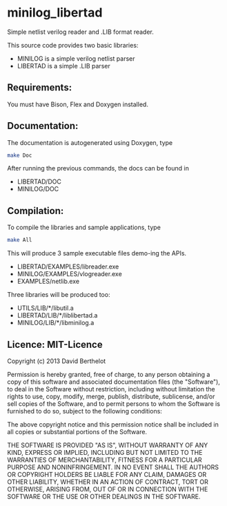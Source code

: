 minilog_libertad
================

Simple netlist verilog reader and .LIB format reader.

This source code provides two basic libraries:
- MINILOG is a simple verilog netlist parser
- LIBERTAD is a simple .LIB parser


Requirements:
---------------
You must have Bison, Flex and Doxygen installed.


Documentation:
--------------
The documentation is autogenerated using Doxygen, type 
```bash
make Doc
```

After running the previous commands, the docs can be found in
- LIBERTAD/DOC
- MINILOG/DOC


Compilation:
------------
To compile the libraries and sample applications, type
```bash
make All
```

This will produce 3 sample executable files demo-ing the APIs.
- LIBERTAD/EXAMPLES/libreader.exe
- MINILOG/EXAMPLES/vlogreader.exe
- EXAMPLES/netlib.exe

Three libraries will be produced too:
- UTILS/LIB/*/libutil.a
- LIBERTAD/LIB/*/liblibertad.a
- MINILOG/LIB/*/libminilog.a


Licence: MIT-Licence
--------
Copyright (c) 2013 David Berthelot

Permission is hereby granted, free of charge, to any person obtaining a copy of this software and associated documentation files (the "Software"), to deal in the Software without restriction, including without limitation the rights to use, copy, modify, merge, publish, distribute, sublicense, and/or sell copies of the Software, and to permit persons to whom the Software is furnished to do so, subject to the following conditions:

The above copyright notice and this permission notice shall be included in all copies or substantial portions of the Software.

THE SOFTWARE IS PROVIDED "AS IS", WITHOUT WARRANTY OF ANY KIND, EXPRESS OR IMPLIED, INCLUDING BUT NOT LIMITED TO THE WARRANTIES OF MERCHANTABILITY, FITNESS FOR A PARTICULAR PURPOSE AND NONINFRINGEMENT. IN NO EVENT SHALL THE AUTHORS OR COPYRIGHT HOLDERS BE LIABLE FOR ANY CLAIM, DAMAGES OR OTHER LIABILITY, WHETHER IN AN ACTION OF CONTRACT, TORT OR OTHERWISE, ARISING FROM, OUT OF OR IN CONNECTION WITH THE SOFTWARE OR THE USE OR OTHER DEALINGS IN THE SOFTWARE.
